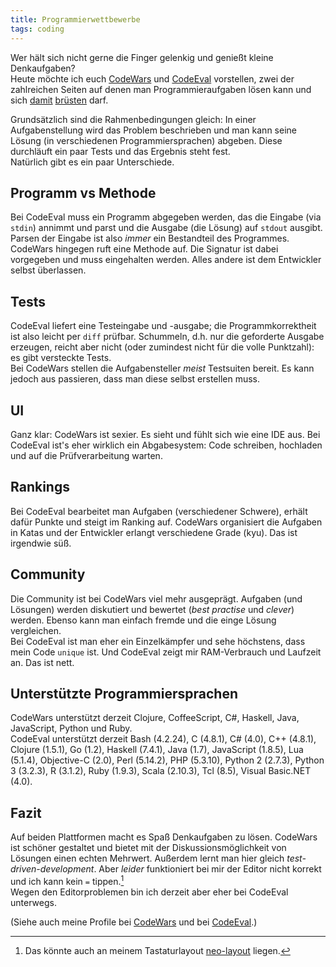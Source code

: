 ```yaml
---
title: Programmierwettbewerbe
tags: coding 
---
```

Wer hält sich nicht gerne die Finger gelenkig und genießt kleine Denkaufgaben?   
Heute möchte ich euch [CodeWars][cw] und [CodeEval][ce] vorstellen, zwei der zahlreichen Seiten auf denen man Programmieraufgaben lösen kann und sich [damit][cw-jo] [brüsten][ce-jo] darf.   

Grundsätzlich sind die Rahmenbedingungen gleich: In einer Aufgabenstellung wird das Problem beschrieben und man kann seine Lösung (in verschiedenen Programmiersprachen) abgeben.
Diese durchläuft ein paar Tests und das Ergebnis steht fest.   
Natürlich gibt es ein paar Unterschiede.


## Programm vs Methode
Bei CodeEval muss ein Programm abgegeben werden, das die Eingabe (via `stdin`) annimmt und parst und die Ausgabe (die Lösung) auf `stdout` ausgibt. Parsen der Eingabe ist also *immer* ein Bestandteil des Programmes.  
CodeWars hingegen ruft eine Methode auf. Die Signatur ist dabei vorgegeben und muss eingehalten werden. Alles andere ist dem Entwickler selbst überlassen.

## Tests
CodeEval liefert eine Testeingabe und -ausgabe; die Programmkorrektheit ist also leicht per `diff` prüfbar. Schummeln, d.h. nur die geforderte Ausgabe erzeugen, reicht aber nicht (oder zumindest nicht für die volle Punktzahl): es gibt versteckte Tests.   
Bei CodeWars stellen die Aufgabensteller *meist* Testsuiten bereit. Es kann jedoch aus passieren, dass man diese selbst erstellen muss.

## UI
Ganz klar: CodeWars ist sexier. Es sieht und fühlt sich wie eine IDE aus. Bei CodeEval ist's eher wirklich ein Abgabesystem: Code schreiben, hochladen und auf die Prüfverarbeitung warten.

## Rankings
Bei CodeEval bearbeitet man Aufgaben (verschiedener Schwere), erhält dafür Punkte und steigt im Ranking auf.
CodeWars organisiert die Aufgaben in Katas und der Entwickler erlangt verschiedene Grade (kyu). Das ist irgendwie süß.

## Community
Die Community ist bei CodeWars viel mehr ausgeprägt. Aufgaben (und Lösungen) werden diskutiert und bewertet (_best practise_ und _clever_) werden. Ebenso kann man einfach fremde und die einge Lösung vergleichen.   
Bei CodeEval ist man eher ein Einzelkämpfer und sehe höchstens, dass mein Code `unique` ist. Und CodeEval zeigt mir RAM-Verbrauch und Laufzeit an. Das ist nett.

## Unterstützte Programmiersprachen
CodeWars unterstützt derzeit Clojure, CoffeeScript, C#, Haskell, Java, JavaScript, Python und Ruby.   
CodeEval unterstützt derzeit Bash (4.2.24), C (4.8.1), C# (4.0), C++ (4.8.1), Clojure (1.5.1), Go (1.2), Haskell (7.4.1), Java (1.7), JavaScript (1.8.5), Lua (5.1.4), Objective-C (2.0), Perl (5.14.2), PHP (5.3.10), Python 2 (2.7.3), Python 3 (3.2.3), R (3.1.2), Ruby (1.9.3), Scala (2.10.3), Tcl (8.5), Visual Basic.NET (4.0).

## Fazit
Auf beiden Plattformen macht es Spaß Denkaufgaben zu lösen. CodeWars ist schöner gestaltet und bietet mit der Diskussionsmöglichkeit von Lösungen einen echten Mehrwert.
Außerdem lernt man hier gleich *test-driven-development*. 
Aber *leider* funktioniert bei mir der Editor nicht korrekt und ich kann kein `=` tippen.[^1]    
Wegen den Editorproblemen bin ich derzeit aber eher bei CodeEval unterwegs.

(Siehe auch meine Profile bei [CodeWars][cw-jo] und bei [CodeEval][ce-jo].)


[cw]: http://www.codewars.com
[cw-jo]: https://www.codeeval.com/dashboard/
[ce]: http://www.codeeval.com
[ce-jo]: http://www.codewars.com/users/hehejo
[^1]: Das könnte auch an meinem Tastaturlayout [neo-layout](http://www.neo-layout.org) liegen.
